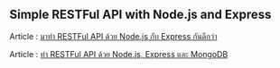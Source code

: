 ## Simple RESTFul API with Node.js and Express


Article : [มาทำ RESTFul API ด้วย Node.js กับ Express กันดีกว่า](http://devahoy.com/2014/09/restful-api-with-node-js-and-express)

Article : [ทำ RESTFul API ด้วย Node.js, Express และ MongoDB](http://devahoy.com/2014/11/restful-api-with-node-js-and-mongodb)

